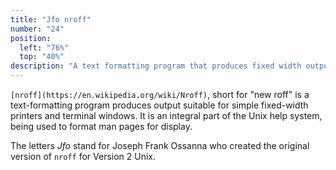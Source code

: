 ```yaml
---
title: "Jfo nroff"
number: "24"
position:
  left: "76%"
  top: "40%"
description: "A text formatting program that produces fixed width output for printers and terminals"
---
```


`[nroff](https://en.wikipedia.org/wiki/Nroff)`, short for "new roff"
is a text-formatting program produces output suitable for simple fixed-width
printers and terminal windows.
It is an integral part of the Unix help system, being used to format man pages for display.

The letters *Jfo* stand for Joseph Frank Ossanna
who created the original version of `nroff` for Version 2 Unix.

